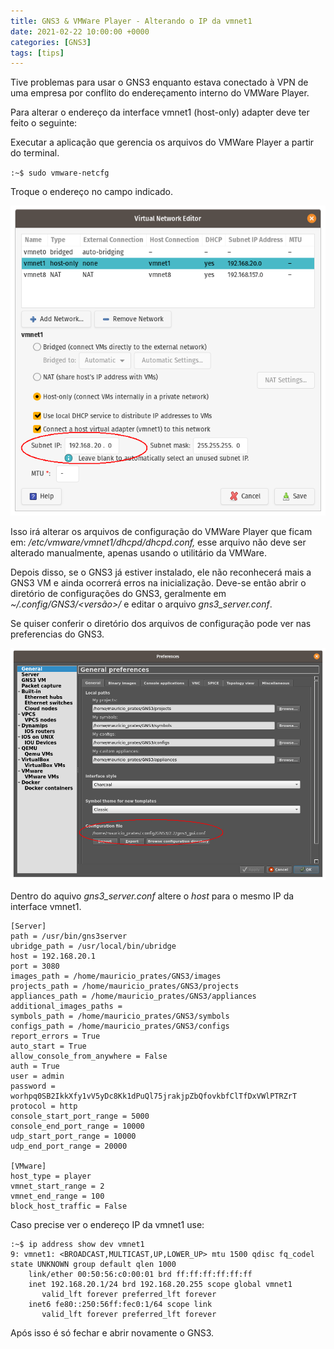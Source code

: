 ```yaml
---
title: GNS3 & VMWare Player - Alterando o IP da vmnet1
date: 2021-02-22 10:00:00 +0000
categories: [GNS3]
tags: [tips]
---
```


Tive problemas para usar o GNS3 enquanto estava conectado à VPN de uma empresa por conflito do endereçamento interno do VMWare Player.

Para alterar o endereço da interface vmnet1 (host-only) adapter deve ter feito o seguinte:

Executar a aplicação que gerencia os arquivos do VMWare Player a partir do terminal.

`:~$ sudo vmware-netcfg`

Troque o endereço no campo indicado.

![vmare-netcfg](/assets/img/Screenshot-20210222113244-640x630.png)

Isso irá alterar os arquivos de configuração do VMWare Player que ficam em: */etc/vmware/vmnet1/dhcpd/dhcpd.conf,* esse arquivo não deve ser alterado manualmente, apenas usando o utilitário da VMWare.

Depois disso, se o GNS3 já estiver instalado, ele não reconhecerá mais a GNS3 VM e ainda ocorrerá erros na inicialização. Deve-se então abrir o diretório de configurações do GNS3, geralmente em *~/.config/GNS3/\<versão\>/* e editar o arquivo *gns3_server.conf*.

Se quiser conferir o diretório dos arquivos de configuração pode ver nas preferencias do GNS3.

![GNS3 Preferencias](/assets/img/Screenshot-20210222114911-1000x735.png)

Dentro do aquivo *gns3_server.conf* altere o *host* para o mesmo IP da interface vmnet1. 

```
[Server]
path = /usr/bin/gns3server
ubridge_path = /usr/local/bin/ubridge
host = 192.168.20.1
port = 3080
images_path = /home/mauricio_prates/GNS3/images
projects_path = /home/mauricio_prates/GNS3/projects
appliances_path = /home/mauricio_prates/GNS3/appliances
additional_images_paths =
symbols_path = /home/mauricio_prates/GNS3/symbols
configs_path = /home/mauricio_prates/GNS3/configs
report_errors = True
auto_start = True
allow_console_from_anywhere = False
auth = True
user = admin
password = worhpq0SB2IkkXfy1vV5yDc8Kk1dPuQl75jrakjpZbQfovkbfClTfDxVWlPTRZrT
protocol = http
console_start_port_range = 5000
console_end_port_range = 10000
udp_start_port_range = 10000
udp_end_port_range = 20000

[VMware]
host_type = player
vmnet_start_range = 2
vmnet_end_range = 100
block_host_traffic = False
```

Caso precise ver o endereço IP da vmnet1 use:

```
:~$ ip address show dev vmnet1
9: vmnet1: <BROADCAST,MULTICAST,UP,LOWER_UP> mtu 1500 qdisc fq_codel state UNKNOWN group default qlen 1000
    link/ether 00:50:56:c0:00:01 brd ff:ff:ff:ff:ff:ff
    inet 192.168.20.1/24 brd 192.168.20.255 scope global vmnet1
       valid_lft forever preferred_lft forever
    inet6 fe80::250:56ff:fec0:1/64 scope link
       valid_lft forever preferred_lft forever
```

Após isso é só fechar e abrir novamente o GNS3.